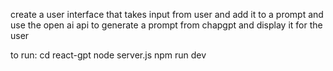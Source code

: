 create a user interface that takes input from user and add it to a prompt and use the open ai api to generate a prompt from chapgpt and display it for the user

to run:
cd react-gpt
node server.js
npm run dev
